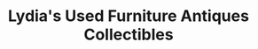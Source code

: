---
title: "Lydia's Used Furniture Antiques Collectibles"
url: /honea-path/lydias-used-furniture-antiques-collectibles/
shop: Antiquitäten
---